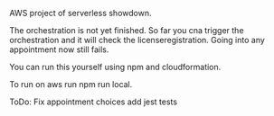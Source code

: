 AWS project of serverless showdown.

The orchestration is not yet finished. So far you cna trigger the orchestration and it will check the licenseregistration.
Going into any appointment now still fails.

You can run this yourself using npm and cloudformation.

To run on aws run npm run local.

ToDo:
Fix appointment choices
add jest tests
